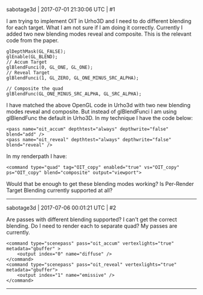 sabotage3d | 2017-07-01 21:30:06 UTC | #1

I am trying to implement OIT in Urho3D and I need to do different blending for each target. What I am not sure if I am doing it correctly. Currently I added two new blending modes reveal and composite. This is the relevant code from the paper.

    glDepthMask(GL_FALSE);
    glEnable(GL_BLEND);
    // Accum Target 
    glBlendFunci(0, GL_ONE, GL_ONE);
    // Reveal Target
    glBlendFunci(1, GL_ZERO, GL_ONE_MINUS_SRC_ALPHA);

    // Composite the quad
    glBlendFunc(GL_ONE_MINUS_SRC_ALPHA, GL_SRC_ALPHA);

I have matched the above OpenGL code in Urho3d with two new blending modes reveal and composite. But instead of glBlendFunci I am using glBlendFunc the default in Urho3D.
In my technique I have the code below:

    <pass name="oit_accum" depthtest="always" depthwrite="false" blend="add" /> 
    <pass name="oit_reveal" depthtest="always" depthwrite="false" blend="reveal" /> 

In my renderpath I have:

    <command type="quad" tag="OIT_copy" enabled="true" vs="OIT_copy" ps="OIT_copy" blend="composite" output="viewport">

Would that be enough to get these blending modes working? Is Per-Render Target Blending currently supported at all?

-------------------------

sabotage3d | 2017-07-06 00:01:21 UTC | #2

Are passes with different blending supported? I can't get the correct blending. Do I need to render each to separate quad?
My passes are currently.

    <command type="scenepass" pass="oit_accum" vertexlights="true" metadata="gbuffer" >
        <output index="0" name="diffuse" />
    </command>
    <command type="scenepass" pass="oit_reveal" vertexlights="true" metadata="gbuffer">
        <output index="1" name="emissive" />
    </command>

-------------------------

